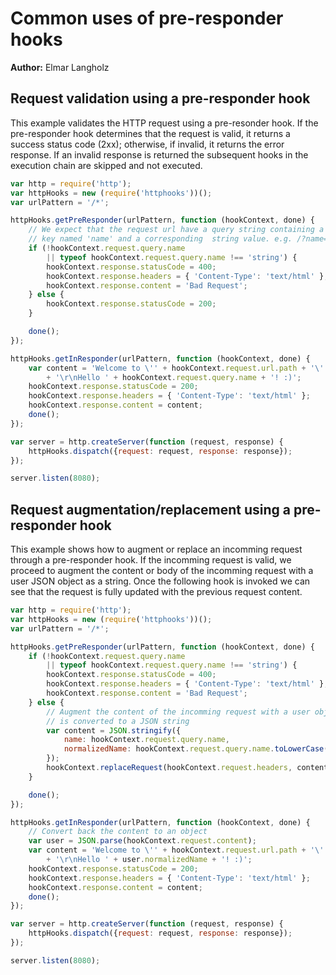 # Common uses of pre-responder hooks
**Author:** Elmar Langholz

## Request validation using a pre-responder hook

This example validates the HTTP request using a pre-resonder hook. If the pre-responder hook determines that the request is valid, it returns a success status code (2xx); otherwise, if invalid, it returns the error response. If an invalid response is returned the subsequent hooks in the execution chain are skipped and not executed.

```js
var http = require('http');
var httpHooks = new (require('httphooks'))();
var urlPattern = '/*';

httpHooks.getPreResponder(urlPattern, function (hookContext, done) {
    // We expect that the request url have a query string containing a
    // key named 'name' and a corresponding  string value. e.g. /?name=Elmar
    if (!hookContext.request.query.name
        || typeof hookContext.request.query.name !== 'string') {
        hookContext.response.statusCode = 400;
        hookContext.response.headers = { 'Content-Type': 'text/html' };
        hookContext.response.content = 'Bad Request';
    } else {
        hookContext.response.statusCode = 200;
    }

    done();
});

httpHooks.getInResponder(urlPattern, function (hookContext, done) {
    var content = 'Welcome to \'' + hookContext.request.url.path + '\'...'
        + '\r\nHello ' + hookContext.request.query.name + '! :)';
    hookContext.response.statusCode = 200;
    hookContext.response.headers = { 'Content-Type': 'text/html' };
    hookContext.response.content = content;
    done();
});

var server = http.createServer(function (request, response) {
    httpHooks.dispatch({request: request, response: response});
});

server.listen(8080);
```

## Request augmentation/replacement using a pre-responder hook

This example shows how to augment or replace an incomming request through a pre-responder hook. If the incomming request is valid, we proceed to augment the content or body of the incomming request with a user JSON object as a string. Once the following hook is invoked we can see that the request is fully updated with the previous request content.

```js
var http = require('http');
var httpHooks = new (require('httphooks'))();
var urlPattern = '/*';

httpHooks.getPreResponder(urlPattern, function (hookContext, done) {
    if (!hookContext.request.query.name
        || typeof hookContext.request.query.name !== 'string') {
        hookContext.response.statusCode = 400;
        hookContext.response.headers = { 'Content-Type': 'text/html' };
        hookContext.response.content = 'Bad Request';
    } else {
        // Augment the content of the incomming request with a user object which
        // is converted to a JSON string
        var content = JSON.stringify({
            name: hookContext.request.query.name,
            normalizedName: hookContext.request.query.name.toLowerCase()
        });
        hookContext.replaceRequest(hookContext.request.headers, content);
    }

    done();
});

httpHooks.getInResponder(urlPattern, function (hookContext, done) {
    // Convert back the content to an object
    var user = JSON.parse(hookContext.request.content);
    var content = 'Welcome to \'' + hookContext.request.url.path + '\'...'
        + '\r\nHello ' + user.normalizedName + '! :)';
    hookContext.response.statusCode = 200;
    hookContext.response.headers = { 'Content-Type': 'text/html' };
    hookContext.response.content = content;
    done();
});

var server = http.createServer(function (request, response) {
    httpHooks.dispatch({request: request, response: response});
});

server.listen(8080);
```
